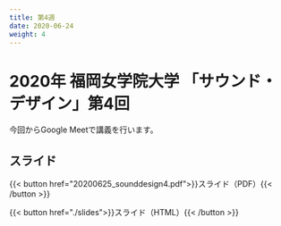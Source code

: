 ```yaml
---
title: 第4週
date: 2020-06-24
weight: 4
---
```



# 2020年 福岡女学院大学 「サウンド・デザイン」第4回

今回からGoogle Meetで講義を行います。

## スライド

{{< button href="20200625_sounddesign4.pdf">}}スライド（PDF）{{< /button >}}

{{< button href="./slides">}}スライド（HTML）{{< /button >}}
